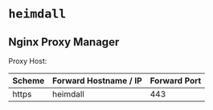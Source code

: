 # `heimdall`

## Nginx Proxy Manager

Proxy Host:

| Scheme | Forward Hostname / IP | Forward Port |
|--------|-----------------------|--------------|
| https  | heimdall              | 443          |
